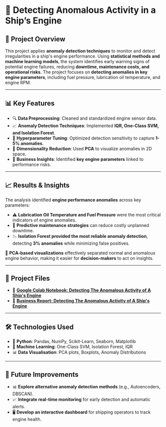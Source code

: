 # 🚢 **Detecting Anomalous Activity in a Ship’s Engine**

## 📌 **Project Overview**
This project applies **anomaly detection techniques** to monitor and detect irregularities in a ship's engine performance. Using **statistical methods and machine learning models**, the system identifies early warning signs of potential engine failures, reducing **downtime, maintenance costs, and operational risks**. The project focuses on **detecting anomalies in key engine parameters**, including fuel pressure, lubrication oil temperature, and engine RPM.

---

## 📊 **Key Features**

- 🔍 **Data Preprocessing**: Cleaned and standardized engine sensor data.  
- 📈 **Anomaly Detection Techniques**: Implemented **IQR, One-Class SVM, and Isolation Forest**.  
- 📌 **Hyperparameter Tuning**: Optimized detection sensitivity to capture **1-5% anomalies**.  
- 🧠 **Dimensionality Reduction**: Used **PCA** to visualize anomalies in 2D space.  
- 📑 **Business Insights**: Identified **key engine parameters** linked to performance risks.  

---

## 📈 **Results & Insights**

The analysis identified **engine performance anomalies** across key parameters:

- ⚠️ **Lubrication Oil Temperature and Fuel Pressure** were the most critical indicators of engine anomalies.  
- 🚢 **Predictive maintenance strategies** can reduce costly unplanned downtime.  
- 📉 **Isolation Forest provided the most reliable anomaly detection**, detecting **3% anomalies** while minimizing false positives.  

📌 **PCA-based visualizations** effectively separated normal and anomalous engine behavior, making it easier for **decision-makers** to act on insights.

---

## 📂 **Project Files**

- 📄 **[Google Colab Notebook: Detecting The Anomalous Activity of A Ship's Engine](./Detecting_The_Anomalous_Activity_of_a_Ship’s_Engine_Notebook.ipynb)**
- 📑 **[Business Report: Detecting The Anomalous Activity of A Ship's Engine](./Detecting%20Anomalous%20Activity%20in%20a%20Ship%20Engine%20Report.pdf)**

---

## 🛠 **Technologies Used**

- 🐍 **Python**: Pandas, NumPy, Scikit-Learn, Seaborn, Matplotlib  
- 🤖 **Machine Learning**: One-Class SVM, Isolation Forest, IQR  
- 📊 **Data Visualisation**: PCA plots, Boxplots, Anomaly Distributions  

---

## 🔮 **Future Improvements**

- 📊 **Explore alternative anomaly detection methods** (e.g., Autoencoders, DBSCAN).  
- 📈 **Integrate real-time monitoring** for early detection and automatic alerts.  
- 🖥️ **Develop an interactive dashboard** for shipping operators to track engine health.  
